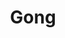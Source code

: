 ---
schema: default
title: Gong
description: ''
slug: gong
logo: 'http://www.cazma.hr/wp-content/uploads/2014/11/gong_logo.jpg'
---